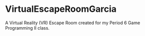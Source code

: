 # VirtualEscapeRoomGarcia
A Virtual Reality (VR) Escape Room created for my Period 6 Game Programming II class.
